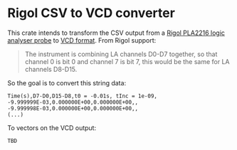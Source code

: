 # Rigol CSV to VCD converter

This crate intends to transform the CSV output from a [Rigol PLA2216 logic analyser probe][PLA2216] to [VCD format][VCD]. From Rigol support:

> The instrument is combining LA channels D0-D7 together, so that channel 0 is bit 0 and channel 7 is bit 7, this would be the same for LA channels D8-D15.

So the goal is to convert this string data:

```
Time(s),D7-D0,D15-D8,t0 = -0.01s, tInc = 1e-09,
-9.999999E-03,0.000000E+00,0.000000E+00,,
-9.999998E-03,0.000000E+00,0.000000E+00,,
(...)
```

To vectors on the VCD output:

```
TBD
```

[PLA2216]: https://rigolshop.eu/accessories/probe/mso5000/pla2216.html
[VCD]: https://en.wikipedia.org/wiki/Value_change_dump
[python_1]: https://github.com/vidavidorra/rigol-csv-analyser
[python_2]: https://github.com/carlos-jenkins/csv2vcd
[1]: https://crates.io/crates/vcdump
[2]: https://github.com/kevinmehall/rust-vcd
[3]: https://crates.io/crates/vcd-ng
[4]: https://crates.io/crates/vcd
[5]: https://crates.io/crates/vcd_rust
[vcd_rust_viz]: https://github.com/psurply/dwfv
